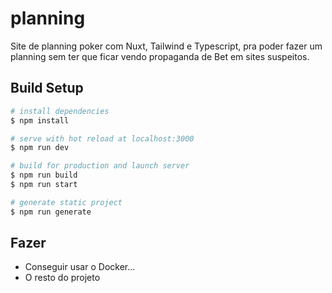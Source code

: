 # planning

Site de planning poker com Nuxt, Tailwind e Typescript, pra poder fazer um planning sem ter que ficar vendo propaganda de Bet em sites suspeitos.

## Build Setup

```bash
# install dependencies
$ npm install

# serve with hot reload at localhost:3000
$ npm run dev

# build for production and launch server
$ npm run build
$ npm run start

# generate static project
$ npm run generate
```

## Fazer

- Conseguir usar o Docker...
- O resto do projeto

